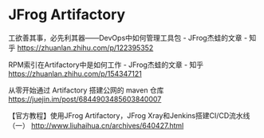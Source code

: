 
# JFrog Artifactory

工欲善其事，必先利其器——DevOps中如何管理工具包 - JFrog杰蛙的文章 - 知乎 https://zhuanlan.zhihu.com/p/122395352

RPM索引在Artifactory中是如何工作 - JFrog杰蛙的文章 - 知乎 https://zhuanlan.zhihu.com/p/154347121

从零开始通过 Artifactory 搭建公网的 maven 仓库 https://juejin.im/post/6844903485603840007

【官方教程】使用JFrog Artifactory，JFrog Xray和Jenkins搭建CI/CD流水线（一） http://www.liuhaihua.cn/archives/640427.html
